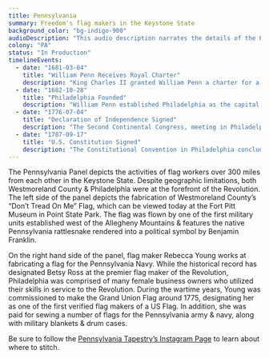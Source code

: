 ```yaml
---
title: Pennsylvania
summary: Freedom's flag makers in the Keystone State
background_color: "bg-indigo-900"
audioDescription: "This audio description narrates the details of the Pennsylvania Tapestry, which depicts William Penn's 'Holy Experiment,' the signing of the Declaration of Independence, and the state's industrial heritage."
colony: "PA"
status: "In Production"
timelineEvents:
  - date: "1681-03-04"
    title: "William Penn Receives Royal Charter"
    description: "King Charles II granted William Penn a charter for a large piece of land in America, which would become Pennsylvania, as payment for a debt owed to Penn's father."
  - date: "1682-10-28"
    title: "Philadelphia Founded"
    description: "William Penn established Philadelphia as the capital of his 'Holy Experiment,' designing it as a grid city with wide streets and public squares."
  - date: "1776-07-04"
    title: "Declaration of Independence Signed"
    description: "The Second Continental Congress, meeting in Philadelphia's Independence Hall, adopted the Declaration of Independence, formally announcing the colonies' separation from Great Britain."
  - date: "1787-09-17"
    title: "U.S. Constitution Signed"
    description: "The Constitutional Convention in Philadelphia concluded with the signing of the United States Constitution, creating the framework for the American government."
---
```


The Pennsylvania Panel depicts the activities of flag workers over 300
miles from each other in the Keystone State. Despite geographic
limitations, both Westmoreland County & Philadelphia were at the
forefront of the Revolution. The left side of the panel depicts the
fabrication of Westmoreland County’s “Don’t Tread On Me” Flag, which
can be viewed today at the Fort Pitt Museum in Point State Park. The
flag was flown by one of the first military units established west of
the Allegheny Mountains & features the native Pennsylvania rattlesnake
rendered into a political symbol by Benjamin Franklin.

On the right hand side of the panel, flag maker Rebecca Young works at
fabricating a flag for the Pennsylvania Navy. While the historical
record has designated Betsy Ross at the premier flag maker of the
Revolution, Philadelphia was comprised of many female business owners
who utilized their skills in service to the Revolution. During the
wartime years, Young was commissioned to make the Grand Union Flag
around 1775, designating her as one of the first verified flag makers
of a US Flag. In addition, she was paid for sewing a number of flags
for the Pennsylvania army & navy, along with military blankets & drum
cases.

Be sure to follow the [Pennsylvania Tapestry’s Instagram Page](https://www.instagram.com/americastapestry.pa/) to learn about where to stitch.
